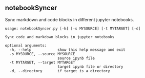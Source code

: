 ## notebookSyncer
Sync markdown and code blocks in different jupyter notebooks.

```
usage: notebookSyncer.py [-h] [-s MYSOURCE] [-t MYTARGET] [-d]

Sync code and markdown blocks in jupyter notebooks

optional arguments:
  -h, --help            show this help message and exit
  -s MYSOURCE, --source MYSOURCE
                        source ipynb file
  -t MYTARGET, --target MYTARGET
                        target ipynb file or directory
  -d, --directory       if target is a directory
```

